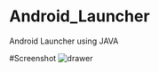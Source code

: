 # Android_Launcher
Android Launcher using JAVA

#Screenshot
![drawer](https://user-images.githubusercontent.com/47117023/118966836-a121c300-b987-11eb-9a13-8709814e26b4.png)

